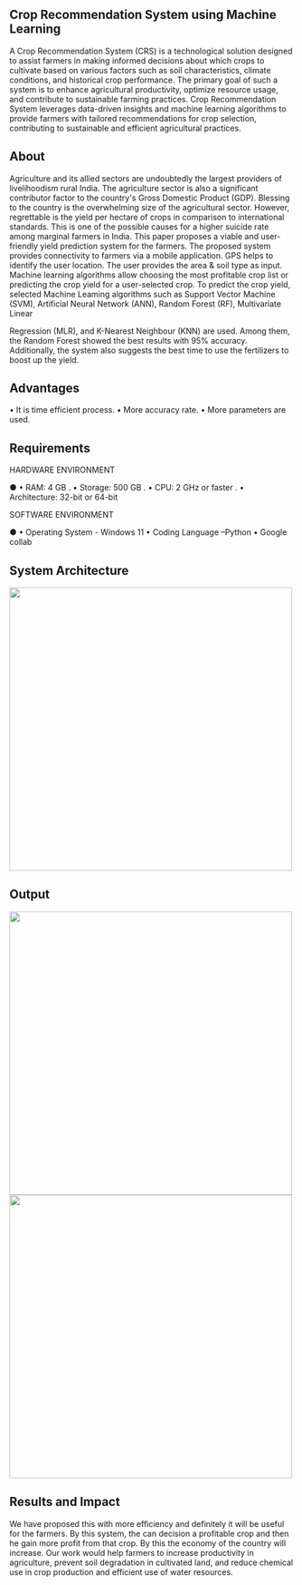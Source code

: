 ## Crop Recommendation System using Machine Learning
 A Crop Recommendation System (CRS) is a technological solution designed to assist farmers in making informed decisions about which crops to cultivate based on various factors such as soil characteristics, climate conditions, and historical crop performance. The primary goal of such a system is to enhance agricultural productivity, optimize resource usage, and contribute to sustainable farming practices. Crop Recommendation System leverages data-driven insights and machine learning algorithms to provide farmers with tailored recommendations for crop selection, contributing to sustainable and efficient agricultural practices.

## About
Agriculture and its allied sectors are undoubtedly the largest providers of livelihoodism rural India. The agriculture sector is also a significant contributor factor to the country's Gross Domestic Product (GDP). Blessing to the country is the overwhelming size of the agricultural sector. However, regrettable is the yield per hectare of crops in comparison to international standards. This is one of the possible causes for a higher suicide rate among marginal farmers in India. This paper proposes a viable and user- friendly yield prediction system for the farmers. The proposed system provides connectivity to farmers via a mobile application. GPS helps to identify the user location. The user provides the area & soil type as input. Machine learning algorithms allow choosing the most profitable crop list or predicting the crop yield for a user-selected crop. To predict the crop yield, selected Machine Leaming algorithms such as Support Vector Machine (SVM), Artificial Neural Network (ANN), Random Forest (RF), Multivariate Linear
 
Regression (MLR), and K-Nearest Neighbour (KNN) are used. Among them, the Random Forest showed the best results with 95% accuracy. Additionally, the system also suggests the best time to use the fertilizers to boost up the yield.

## Advantages

•	It is time efficient process.
•	More accuracy rate.
•	More parameters are used.


## Requirements
HARDWARE ENVIRONMENT

● •	RAM: 4 GB .
•	Storage: 500 GB .
•	CPU: 2 GHz or faster .
•	Architecture: 32-bit or 64-bit 


SOFTWARE ENVIRONMENT

● •	Operating System - Windows 11
•	Coding Language –Python
•	Google collab


## System Architecture

<img src="https://github.com/user-attachments/assets/f8562b12-b42d-4e0c-b792-680358d9d2f6"  style="width: 500px; height: 500px;">


## Output

<img src= "https://github.com/user-attachments/assets/e8a3f765-abbd-4960-95ec-af82f1fcab1d"  style="width: 500px; height: 500px;">

<img src= "https://github.com/user-attachments/assets/2f2800ec-b796-4eda-b817-0b6bcad6dcd9"  style="width: 500px; height: 500px;">
 



## Results and Impact
We have proposed this with more efficiency and definitely it will be useful for the farmers. By this system, the can decision a profitable crop and then he gain more profit from that crop. By this the economy of the country will increase. Our work would help farmers to increase productivity in agriculture, prevent soil degradation in cultivated land, and reduce chemical use in crop production and efficient use of water resources.

